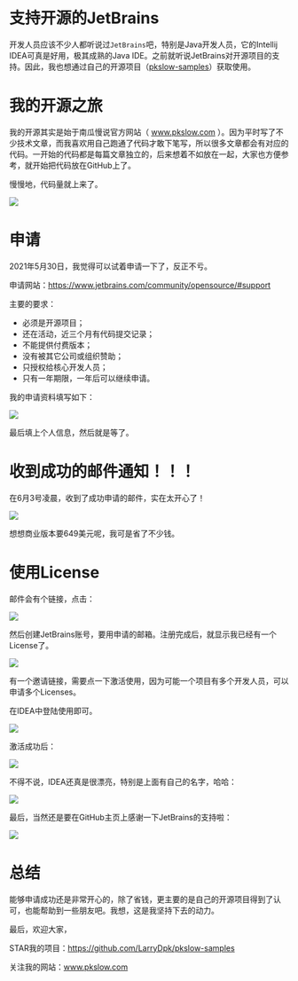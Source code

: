 # 支持开源的JetBrains

开发人员应该不少人都听说过`JetBrains`吧，特别是Java开发人员，它的Intellij IDEA可真是好用，极其成熟的Java IDE。之前就听说JetBrains对开源项目的支持。因此，我也想通过自己的开源项目（[pkslow-samples](https://github.com/LarryDpk/pkslow-samples)）获取使用。



# 我的开源之旅

我的开源其实是始于南瓜慢说官方网站（ www.pkslow.com ）。因为平时写了不少技术文章，而我喜欢用自己跑通了代码才敢下笔写，所以很多文章都会有对应的代码。一开始的代码都是每篇文章独立的，后来想着不如放在一起，大家也方便参考，就开始把代码放在GitHub上了。

慢慢地，代码量就上来了。

![](https://pkslow.oss-cn-shenzhen.aliyuncs.com/images/2021/06/jetbrains-open-source-license.pkslow-code.png)



# 申请

2021年5月30日，我觉得可以试着申请一下了，反正不亏。

申请网站：https://www.jetbrains.com/community/opensource/#support

主要的要求：

- 必须是开源项目；
- 还在活动，近三个月有代码提交记录；
- 不能提供付费版本；
- 没有被其它公司或组织赞助；
- 只授权给核心开发人员；
- 只有一年期限，一年后可以继续申请。



我的申请资料填写如下：

![](https://pkslow.oss-cn-shenzhen.aliyuncs.com/images/2021/06/jetbrains-open-source-license.apply.png)



最后填上个人信息，然后就是等了。



# 收到成功的邮件通知！！！

在6月3号凌晨，收到了成功申请的邮件，实在太开心了！

![](https://pkslow.oss-cn-shenzhen.aliyuncs.com/images/2021/06/jetbrains-open-source-license.received-email.png)

想想商业版本要649美元呢，我可是省了不少钱。



# 使用License

邮件会有个链接，点击：

![](https://pkslow.oss-cn-shenzhen.aliyuncs.com/images/2021/06/jetbrains-open-source-license.use-link.png)



然后创建JetBrains账号，要用申请的邮箱。注册完成后，就显示我已经有一个License了。

![](https://pkslow.oss-cn-shenzhen.aliyuncs.com/images/2021/06/jetbrains-open-source-license.license-list.png)



有一个邀请链接，需要点一下激活使用，因为可能一个项目有多个开发人员，可以申请多个Licenses。



在IDEA中登陆使用即可。

![](https://pkslow.oss-cn-shenzhen.aliyuncs.com/images/2021/06/jetbrains-open-source-license.activate.png)



激活成功后：

![](https://pkslow.oss-cn-shenzhen.aliyuncs.com/images/2021/06/jetbrains-open-source-license.activate-OK.png)



不得不说，IDEA还真是很漂亮，特别是上面有自己的名字，哈哈：

![](https://pkslow.oss-cn-shenzhen.aliyuncs.com/images/2021/06/jetbrains-open-source-license.IDEA-License.png)



最后，当然还是要在GitHub主页上感谢一下JetBrains的支持啦：

![](https://pkslow.oss-cn-shenzhen.aliyuncs.com/images/2021/06/jetbrains-open-source-license.thanks.png)



# 总结

能够申请成功还是非常开心的，除了省钱，更主要的是自己的开源项目得到了认可，也能帮助到一些朋友吧。我想，这是我坚持下去的动力。

最后，欢迎大家，

STAR我的项目：https://github.com/LarryDpk/pkslow-samples

关注我的网站：www.pkslow.com





